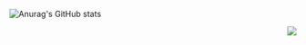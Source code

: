![Anurag's GitHub stats](https://github-readme-stats.vercel.app/api?username=VagTsop)
<div style="float: right;">
<img align="center" src="https://github-readme-stats.vercel.app/api/top-langs/?username=VagTsop" />
</div
